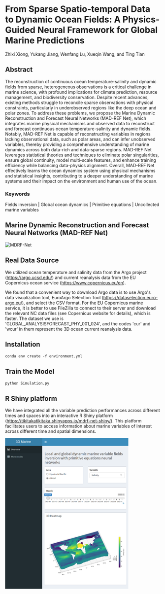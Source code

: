 


# From Sparse Spatio-temporal Data to Dynamic Ocean Fields: A Physics-Guided Neural Framework for Global Marine Predictions
Zhixi Xiong, Yukang Jiang, Wenfang Lu, Xueqin Wang, and Ting Tian





## Abstract

The reconstruction of continuous ocean temperature-salinity and dynamic fields from sparse, heterogeneous observations is a critical challenge in marine science, with profound implications for climate prediction, resource management, and biodiversity conservation. 
Despite recent advances, existing methods struggle to reconcile sparse observations with physical constraints, particularly in underobserved regions like the deep ocean and polar zones.
To address these problems, we propose the Marine Dynamic Reconstruction and Forecast Neural Networks (MAD-REF Net), which integrates marine physical mechanisms and observed data to reconstruct and forecast continuous ocean temperature-salinity and dynamic fields.
Notably, MAD-REF Net   is capable of reconstructing variables in regions lacking observational data, such as polar areas, and can infer unobserved variables, thereby providing a comprehensive understanding of marine dynamics across both data-rich and data-sparse regions.
MAD-REF Net   leverages statistical theories and techniques to eliminate polar singularities, ensure global continuity, model multi-scale features, and enhance training efficiency while balancing data-physics alignment.
Overall, MAD-REF Net   effectively learns the ocean dynamics system using physical mechanisms and statistical insights, contributing to a deeper understanding of marine systems and their impact on the environment and human use of the ocean.


### Keywords

Fields inversion | Global ocean dynamics | Primitive equations | Uncollected marine variables


## Marine Dynamic Reconstruction and Forecast Neural Networks (MAD-REF Net)
![MDRF-Net](/Image/MAD-REF_structure.jpg)


## Real Data Source

We utilized ocean temperature and salinity data from the Argo project (https://argo.ucsd.edu/) and current reanalysis data from the EU Copernicus ocean service (https://www.copernicus.eu/en).

We found that a convenient way to download Argo data is to use Argo's data visualization tool, EuroArgo Selection Tool (https://dataselection.euro-argo.eu/), and select the CSV format. For the EU Copernicus marine service, it is better to use FileZilla to connect to their server and download the relevant NC data files (see Copernicus website for details), which is faster. The dataset we use is 'GLOBAL_ANALYSISFORECAST_PHY_001_024', and the codes 'cur' and 'wcur' in them represent the 3D ocean current reanalysis data.

## Installation
```
conda env create -f environment.yml
```

## Train the Model
```
python Simulation.py
```

## R Shiny platform

We have integrated all the variable prediction performances across different times and spaces into an interactive R Shiny platform (https://tikitakatikitaka.shinyapps.io/mdrf-net-shiny/). This platform facilitates users to access information about marine variables of interest across different time and spatial dimensions.

<img src="Image/Shiny.png" alt="Shiny Image" width="400"/>